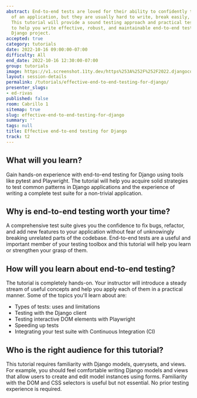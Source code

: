 ```yaml
---
abstract: End-to-end tests are loved for their ability to confidently test the entirety
  of an application, but they are usually hard to write, break easily, and run slowly.
  This tutorial will provide a sound testing approach and practical testing techniques
  to help you write effective, robust, and maintainable end-to-end tests for your
  Django project.
accepted: true
category: tutorials
date: 2022-10-16 09:00:00-07:00
difficulty: All
end_date: 2022-10-16 12:30:00-07:00
group: tutorials
image: https://v1.screenshot.11ty.dev/https%253A%252F%252F2022.djangocon.us%252Fpresenters%252Fed-rivas%252F/opengraph/
layout: session-details
permalink: /tutorials/effective-end-to-end-testing-for-django/
presenter_slugs:
- ed-rivas
published: false
room: Cabrillo 1
sitemap: true
slug: effective-end-to-end-testing-for-django
summary: ''
tags: null
title: Effective end-to-end testing for Django
track: t2
---
```


## What will you learn?

Gain hands-on experience with end-to-end testing for Django using tools like pytest and Playwright. The tutorial will help you acquire solid strategies to test common patterns in Django applications and the experience of writing a complete test suite for a non-trivial application.

## Why is end-to-end testing worth your time?

A comprehensive test suite gives you the confidence to fix bugs, refactor, and add new features to your application without fear of unknowingly breaking unrelated parts of the codebase. End-to-end tests are a useful and important member of your testing toolbox and this tutorial will help you learn or strengthen your grasp of them.

## How will you learn about end-to-end testing?

The tutorial is completely hands-on. Your instructor will introduce a steady stream of useful concepts and help you apply each of them in a practical manner. Some of the topics you'll learn about are:

- Types of tests: uses and limitations
- Testing with the Django client
- Testing interactive DOM elements with Playwright
- Speeding up tests
- Integrating your test suite with Continuous Integration (CI)

## Who is the right audience for this tutorial?

This tutorial requires familiarity with Django models, querysets, and views. For example, you should feel comfortable writing Django models and views that allow users to create and edit model instances using forms. Familiarity with the DOM and CSS selectors is useful but not essential. No prior testing experience is required.
